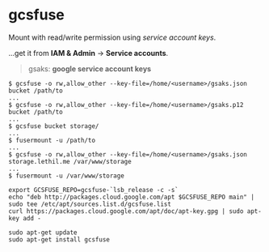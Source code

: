 # gcsfuse

Mount with read/write permission using *service account keys*.

...get it from  **IAM & Admin** -> **Service accounts**.

> gsaks: **google service account keys**

```shell
$ gcsfuse -o rw,allow_other --key-file=/home/<username>/gsaks.json bucket /path/to
...
$ gcsfuse -o rw,allow_other --key-file=/home/<username>/gsaks.p12 bucket /path/to
...
$ gcsfuse bucket storage/
...
$ fusermount -u /path/to
...
$ gcsfuse -o rw,allow_other --key-file=/home/<username>/gsaks.json storage.lethil.me /var/www/storage
...
$ fusermount -u /var/www/storage
```

```shell
export GCSFUSE_REPO=gcsfuse-`lsb_release -c -s`
echo "deb http://packages.cloud.google.com/apt $GCSFUSE_REPO main" | sudo tee /etc/apt/sources.list.d/gcsfuse.list
curl https://packages.cloud.google.com/apt/doc/apt-key.gpg | sudo apt-key add -

sudo apt-get update
sudo apt-get install gcsfuse
```